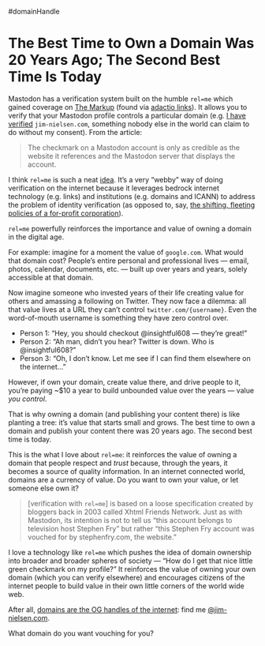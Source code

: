 #domainHandle

# The Best Time to Own a Domain Was 20 Years Ago; The Second Best Time Is Today

Mastodon has a verification system built on the humble `rel=me` which gained coverage on [The Markup](https://themarkup.org/levelup/2022/12/22/how-we-verified-ourselves-on-mastodon-and-how-you-can-too) (found via [adactio links](https://adactio.com/links/19783)). It allows you to verify that your Mastodon profile controls a particular domain (e.g. [I have verified](https://mastodon.social/@jimniels) `jim-nielsen.com`, something nobody else in the world can claim to do without my consent). From the article:

> The checkmark on a Mastodon account is only as credible as the website it references and the Mastodon server that displays the account.

I think `rel=me` is such a neat [idea](https://indieweb.org/rel-me). It’s a very “webby” way of doing verification on the internet because it leverages bedrock internet technology (e.g. links) and institutions (e.g. domains and ICANN) to address the problem of identity verification (as opposed to, say, [the shifting, fleeting policies of a for-profit corporation](https://help.twitter.com/en/managing-your-account/legacy-verification-policy)).

`rel=me` powerfully reinforces the importance and value of owning a domain in the digital age.

For example: imagine for a moment the value of `google.com`. What would that domain cost? People’s entire personal and professional lives — email, photos, calendar, documents, etc. — built up over years and years, solely accessible at that domain.

Now imagine someone who invested years of their life creating value for others and amassing a following on Twitter. They now face a dilemma: all that value lives at a URL they can’t control `twitter.com/{username}`. Even the word-of-mouth username is something they have zero control over.

- Person 1: “Hey, you should checkout @insightful608 — they’re great!”
- Person 2: “Ah man, didn’t you hear? Twitter is down. Who is @insightful608?”
- Person 3: “Oh, I don’t know. Let me see if I can find them elsewhere on the internet…”

However, if own your domain, create value there, and drive people to it, you’re paying ~$10 a year to build unbounded value over the years — value _you control_.

That is why owning a domain (and publishing your content there) is like planting a tree: it’s value that starts small and grows. The best time to own a domain and publish your content there was 20 years ago. The second best time is today.

This is the what I love about `rel=me`: it reinforces the value of owning a domain that people respect and _trust_ because, through the years, it becomes a source of quality information. In an internet connected world, domains are a currency of value. Do you want to own your value, or let someone else own it?

> [verification with `rel=me`] is based on a loose specification created by bloggers back in 2003 called Xhtml Friends Network. Just as with Mastodon, its intention is not to tell us “this account belongs to television host Stephen Fry” but rather “this Stephen Fry account was vouched for by stephenfry.com, the website.”

I love a technology like `rel=me` which pushes the idea of domain ownership into broader and broader spheres of society — “How do I get that nice little green checkmark on my profile?” It reinforces the value of owning your own domain (which you can verify elsewhere) and encourages citizens of the internet people to build value in their own little corners of the world wide web.

After all, [domains are the OG handles of the internet](https://blog.jim-nielsen.com/2023/subscribe-wherever-you-get-your-content/): find me [@jim-nielsen.com](https://jim-nielsen.com).

What domain do you want vouching for you?